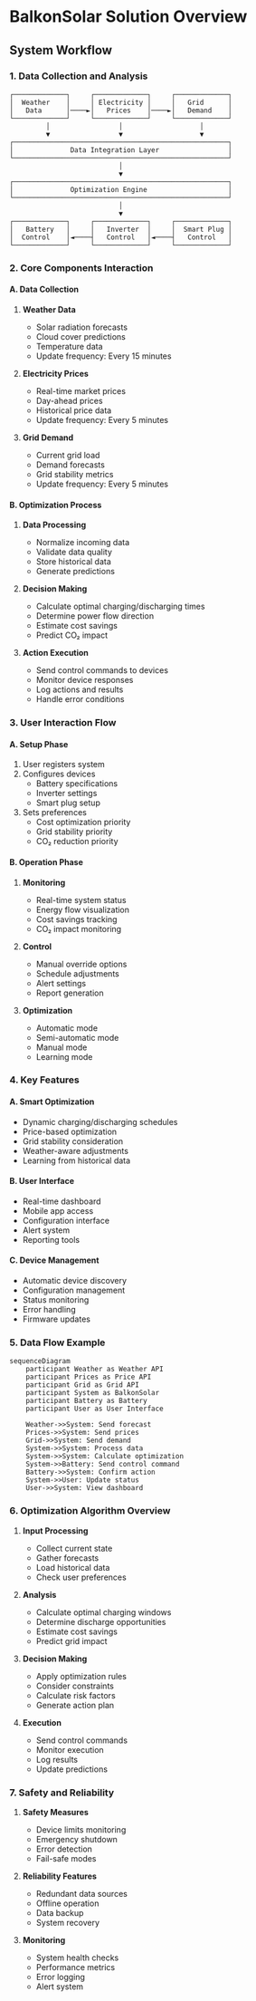 # BalkonSolar Solution Overview

## System Workflow

### 1. Data Collection and Analysis
```
┌─────────────┐     ┌─────────────┐     ┌─────────────┐
│  Weather    │     │ Electricity │     │   Grid      │
│   Data      │────►│   Prices    │────►│   Demand    │
└─────────────┘     └─────────────┘     └─────────────┘
         │                 │                   │
         ▼                 ▼                   ▼
┌─────────────────────────────────────────────────────┐
│              Data Integration Layer                 │
└─────────────────────────────────────────────────────┘
                           │
                           ▼
┌─────────────────────────────────────────────────────┐
│              Optimization Engine                    │
└─────────────────────────────────────────────────────┘
                           │
                           ▼
┌─────────────┐     ┌─────────────┐     ┌─────────────┐
│   Battery   │     │   Inverter  │     │  Smart Plug │
│  Control    │◄────┤   Control   │◄────┤   Control   │
└─────────────┘     └─────────────┘     └─────────────┘
```

### 2. Core Components Interaction

#### A. Data Collection
1. **Weather Data**
   - Solar radiation forecasts
   - Cloud cover predictions
   - Temperature data
   - Update frequency: Every 15 minutes

2. **Electricity Prices**
   - Real-time market prices
   - Day-ahead prices
   - Historical price data
   - Update frequency: Every 5 minutes

3. **Grid Demand**
   - Current grid load
   - Demand forecasts
   - Grid stability metrics
   - Update frequency: Every 5 minutes

#### B. Optimization Process
1. **Data Processing**
   - Normalize incoming data
   - Validate data quality
   - Store historical data
   - Generate predictions

2. **Decision Making**
   - Calculate optimal charging/discharging times
   - Determine power flow direction
   - Estimate cost savings
   - Predict CO₂ impact

3. **Action Execution**
   - Send control commands to devices
   - Monitor device responses
   - Log actions and results
   - Handle error conditions

### 3. User Interaction Flow

#### A. Setup Phase
1. User registers system
2. Configures devices
   - Battery specifications
   - Inverter settings
   - Smart plug setup
3. Sets preferences
   - Cost optimization priority
   - Grid stability priority
   - CO₂ reduction priority

#### B. Operation Phase
1. **Monitoring**
   - Real-time system status
   - Energy flow visualization
   - Cost savings tracking
   - CO₂ impact monitoring

2. **Control**
   - Manual override options
   - Schedule adjustments
   - Alert settings
   - Report generation

3. **Optimization**
   - Automatic mode
   - Semi-automatic mode
   - Manual mode
   - Learning mode

### 4. Key Features

#### A. Smart Optimization
- Dynamic charging/discharging schedules
- Price-based optimization
- Grid stability consideration
- Weather-aware adjustments
- Learning from historical data

#### B. User Interface
- Real-time dashboard
- Mobile app access
- Configuration interface
- Alert system
- Reporting tools

#### C. Device Management
- Automatic device discovery
- Configuration management
- Status monitoring
- Error handling
- Firmware updates

### 5. Data Flow Example

```mermaid
sequenceDiagram
    participant Weather as Weather API
    participant Prices as Price API
    participant Grid as Grid API
    participant System as BalkonSolar
    participant Battery as Battery
    participant User as User Interface

    Weather->>System: Send forecast
    Prices->>System: Send prices
    Grid->>System: Send demand
    System->>System: Process data
    System->>System: Calculate optimization
    System->>Battery: Send control command
    Battery->>System: Confirm action
    System->>User: Update status
    User->>System: View dashboard
```

### 6. Optimization Algorithm Overview

1. **Input Processing**
   - Collect current state
   - Gather forecasts
   - Load historical data
   - Check user preferences

2. **Analysis**
   - Calculate optimal charging windows
   - Determine discharge opportunities
   - Estimate cost savings
   - Predict grid impact

3. **Decision Making**
   - Apply optimization rules
   - Consider constraints
   - Calculate risk factors
   - Generate action plan

4. **Execution**
   - Send control commands
   - Monitor execution
   - Log results
   - Update predictions

### 7. Safety and Reliability

1. **Safety Measures**
   - Device limits monitoring
   - Emergency shutdown
   - Error detection
   - Fail-safe modes

2. **Reliability Features**
   - Redundant data sources
   - Offline operation
   - Data backup
   - System recovery

3. **Monitoring**
   - System health checks
   - Performance metrics
   - Error logging
   - Alert system
